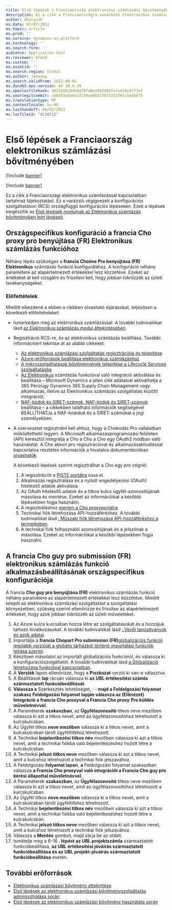 ```yaml
---
title: Első lépések a Franciaország elektronikus számlázási bővítményében
description: Ez a cikk a Franciaországra vonatkozó Elektronikus számlázási bővítmény első lépésekkel kapcsolatban tartalmaz tájékoztatást.
author: dkalyuzh
ms.date: 07/07/2022
ms.topic: article
ms.prod: ''
ms.service: dynamics-ax-platform
ms.technology: ''
ms.search.form: ''
audience: Application User
ms.reviewer: kfend
ms.custom: ''
ms.assetid: ''
ms.search.region: Global
ms.author: janeaug
ms.search.validFrom: 2022-00-02
ms.dyn365.ops.version: AX 10.0.29
ms.openlocfilehash: 365316b204b6d76fa6ee6b2402fefee50c8ff3ef
ms.sourcegitcommit: c98d55a4a6e27239ae6b317872332f01cbe8b875
ms.translationtype: MT
ms.contentlocale: hu-HU
ms.lasthandoff: 08/02/2022
ms.locfileid: "9220712"
---
```

# <a name="get-started-with-the-electronic-invoicing-add-on-for-france"></a>Első lépések a Franciaország elektronikus számlázási bővítményében

[!include [banner](../includes/banner.md)]

[!include [banner](../includes/preview-banner.md)]

Ez a cikk a Franciaországi elektronikus számlázással kapcsolatban tartalmaz tájékoztatást. Ez a varázsló végigvezeti a konfigurációs szolgáltatáson (RCS) országfüggő konfigurációs lépéseken. Ezek a lépések kiegészítik az [Első lépések modulnak az Elektronikus számlázás bővítményben leírt lépéseit](e-invoicing-get-started.md).

## <a name="country-specific-configuration-for-french-chorus-pro-submission-fr-electronic-invoicing-feature"></a>Országspecifikus konfiguráció a francia Cho proxy pro benyújtása (FR) Elektronikus számlázás funkcióhoz

Néhány lépés szükséges a **francia Choíme Pro benyújtása (FR) Elektronikus** számlázás funkció konfigurálához. A konfiguráció néhány paramétere az alapértelmezett értékekkel lesz közzétéve. Ezeket az értékeket át kell vizsgálni és frissíteni kell, hogy jobban tükrözzék az üzleti tevékenységeket.

### <a name="prerequisites"></a>Előfeltételek

Mielőtt elkezdené a ebben a cikkben olvasható eljárásokat, teljesítsen a következő előfeltételeket:

- Ismerkedjen meg az elektronikus számlázással. A további tudnivalókat lásd [az Elektronikus számlázás modul áttekintésében](e-invoicing-service-overview.md).
- Regisztráció RCS-re, és az elektronikus számlázás beállítása. További információért tekintse át az alábbi cikkeket:

    - [Az elektronikus számlázási szolgáltatás regisztrációja és telepítése](e-invoicing-sign-up-install.md)
    - [Azure-erőforrások beállítása elektronikus számlázáshoz](e-invoicing-set-up-azure-resources.md)
    - [A mikroszolgáltatások bővítményének telepítése a Lifecycle Services szolgáltatásba](e-invoicing-install-add-in-microservices-lcs.md)
    - [Az Elektronikus](e-invoicing-activate-setup-integration.md) számlázás funkcióval való integráció aktiválása és beállítása – Microsoft Dynamics a jelen cikk adataival aktiválhatja a 365 Pénzügy Dynamics 365 Supply Chain Management vagy alkalmazás, illetve az Elektronikus számlázás szolgáltatás közötti integrációt.
    - [NAF-kódok és SIRET-számok](emea-fra-naf-codes-siret-numbers.md)[, NAF-kódok és SIRET-számok](tasks/fr-00003-naf-codes-siret-numbers.md) beállítása – a cikkekben található információk segítségével BEÁLLÍTHATJa a NAF-kódokat és a SIRET-számokat a jogi személyekben. 

- A szervezetet regisztrálni kell ahhoz, hogy a Chokodás Pro vállalatban működtethető legyen. A Microsoft alkalmazásprogramozási felületen (API) keresztül integrálja a Cho a Cho a Cho egy OAuth2 módban való használatát. A Cho akkori pro regisztrációval és alkalmazásaktiválással kapcsolatos részletes információk a hivatalos dokumentációban [olvashatók](https://communaute.chorus-pro.gouv.fr/documentation/help-for-api-developers-in-oauth2-mode/).

    A következő lépések szerint regisztrálhat a Cho egy pro cégnél.

    1. A regisztrációt a [PISTE portálra](https://piste.gouv.fr/en/component/apiportal/registration) ússa el. 
    2. Alkalmazás regisztrálása és a nyitott engedélyezési (OAuth) hitelesítő adatok aktiválása.
    3. Az OAuth hitelesítő adatok és a titkos kulcs ügyfél-azonosítójának másolása és mentése. Ezeket az információkat a későbbi lépésekben fogja használni.
    4. A regisztráláshoz [menjen a Cho proxyportálra](https://portail.chorus-pro.gouv.fr/aife_csm/?id=aife_enrollment). 
    5. Technikai fiók létrehozása API-hozzáféréshez. A további tudnivalókat lásd [: Műszaki fiók létrehozása API-hozzáféréshez a termelésben](https://communaute.chorus-pro.gouv.fr/documentation/creation-of-a-technical-account-for-an-api-access-in-production/).
    6. A technikai fiók felhasználói azonosítójának és a jelszónak a másolása. Ezeket az információkat a későbbi lépésekben fogja használni.

## <a name="country-specific-configuration-of-the-application-setup-for-the-french-chorus-pro-submission-fr-electronic-invoicing-feature"></a>A francia Cho guy pro submission (FR) elektronikus számlázás funkció alkalmazásbeállításának országspecifikus konfigurációja

A francia **Cho guy pro benyújtása (FR)** elektronikus számlázás funkció néhány paramétere az alapértelmezett értékekkel lesz közzétéve. Mielőtt telepíti az elektronikus számlázási szolgáltatást a szolgáltatási környezetben, szükség szerint ellenőrizze és frissítse az alapértelmezett értékeket, hogy azok jobban tükrözzék az üzleti műveleteket.

1. Az Azure kulcs kulcsában hozza létre az szolgáltatásokat és a hozzájuk tartozó hivatkozásokat. A további tudnivalókat lásd [: Vevői tanúsítványok és azok adatai](e-invoicing-customer-certificates-secrets.md).
2. Importálja a **francia Chopart Pro submission (FR)**[globalizációs funkció legújabb verzióját a globális tárházból történő importálási funkciók leírása szerint](e-invoicing-import-feature-global-repository.md).
3. Készítsen másolatot az importált globalizációs funkcióról, és válassza ki a konfigurációszolgáltatót. A további tudnivalókat lásd [a Globalizáció létrehozása funkcióval kapcsolatban](e-invoicing-create-new-globalization-feature.md).
4. A **Verziók** lapon ellenőrizze, hogy a **Piszkozat** verzió ki van-e választva.
5. A Beállítások **lap** rácsán válassza ki **az UBL értékesítési számla származtatott funkcióbeállítását**.
6. **Válassza a** Szerkesztés lehetőséget, **·** **·** **majd a Feldolgozási folyamat szakasz Feldolgozási folyamat lapján válassza az (Előnézet) Integráció a francia Cho proxyval a Francia Cho proxy** **Pro küldés műveletnévvel.**
7. A Paraméterek **szakaszban**, az **Ügyfélazonosító** titkos neve mezőben válassza ki azt a titkos nevet, amit az ügyfélazonosítóhoz létrehozott a kulcskulcsban.
8. Az Ügyfél titkos **neve mezőben** válassza ki a titkos nevet, amit a kulcskulcsban tárolt ügyféltitkhoz létrehozott.
9. A Technikai **bejelentkezési titkos név** mezőben válassza ki azt a titkos nevet, amit a technikai fiókba való bejelentkezéshez hozott létre a kulcskulcsban.
10. A Technikai **jelszó titkos neve** mezőben válassza ki azt a titkos nevet, amit a kulcshoz létrehozott a technikai fiók jelszavához.
11. A Feldolgozási **folyamat lapon**, **a** Feldolgozási folyamat szakaszban válassza **a Francia Cho proxyval** **való integrációt a Francia Cho guy pro kérési állapottal műveletnévvel**.
12. A Paraméterek **szakaszban**, az **Ügyfélazonosító** titkos neve mezőben válassza ki azt a titkos nevet, amit az ügyfélazonosítóhoz létrehozott a kulcskulcsban.
13. Az Ügyfél titkos **neve mezőben** válassza ki a titkos nevet, amit a kulcskulcsban tárolt ügyféltitkhoz létrehozott.
14. A Technikai **bejelentkezési titkos név** mezőben válassza ki azt a titkos nevet, amit a technikai fiókba való bejelentkezéshez hozott létre a kulcskulcsban.
15. A Technikai **jelszó titkos neve** mezőben válassza ki azt a titkos nevet, amit a kulcshoz létrehozott a technikai fiók jelszavához.
16. Válassza a **Mentés** gombot, majd zárja be az oldalt.
17. Ismételje meg a 6–16 **. lépést az UBL projektszámla** származtatott funkcióbeállítása, **az UBL értékesítési jóváírás származtatott** **funkcióbeállítása és az UBL projekt-jóváírás származtatott funkcióbeállítása** esetén.

## <a name="additional-resources"></a>További erőforrások

- [Elektronikus számlázási bővítmény áttekintése](e-invoicing-service-overview.md)
- [Első lépések az elektronikus számlázási bővítményszolgáltatás adminisztrálása során](e-invoicing-get-started-service-administration.md)
- [Első lépések az elektronikus számlázási bővítmény használata során](e-invoicing-get-started.md)
